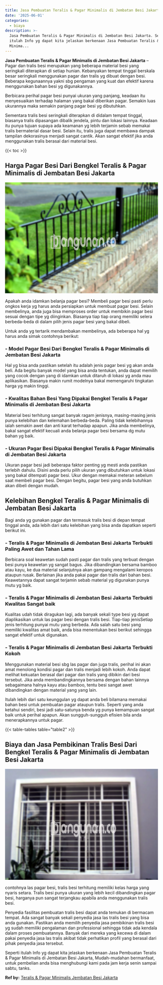 ```yaml
---
title: Jasa Pembuatan Teralis & Pagar Minimalis di Jembatan Besi Jakarta
date: '2025-06-01'
categories:
  - biaya
description: >-
  Jasa Pembuatan Teralis & Pagar Minimalis di Jembatan Besi Jakarta. Seperti
  itulah Info yg dapat kita jelaskan berkenaan Jasa Pembuatan Teralis & Pagar
  Minima...
---
```


**Jasa Pembuatan Teralis & Pagar Minimalis di Jembatan Besi Jakarta** – Pagar dan tralis besi merupakan yang beberapa material besi yang seringkali diterapkan di setiap hunian. Kebanyakan tempat tinggal berskala besar seringkali menggunakan pagar dan tralis yg dibuat dengan besi. Beberapa kegunaannya yakni sbg pengaman yang kuat dan efektif karena menggunakan bahan besi yg digunakannya.

Berbicara perihal pagar besi punyai ukuran yang panjang, keadaan itu menyesuaikan terhadap halaman yang bakal diberikan pagar. Semakin luas ukurannya maka semakin panjang pagar besi yg dibutuhkan.

Sementara tralis besi seringkali diterapkan di didalam tempat tinggal, biasanya tralis dipasangan dibalik jendela, pintu dan lokasi lainnya. Keadaan itu punya tujuan supaya ada keamanan yg lebih terjamin sebab memakai tralis bermaterial dasar besi. Selain itu, tralis juga dapat membawa dampak tampilan dekorasinya menjadi sangat cantik. Akan sangat efektif jika anda menggunakan tralis berasal dari material besi.

{{< toc >}}

## Harga Pagar Besi Dari Bengkel Teralis & Pagar Minimalis di Jembatan Besi Jakarta

![Jasa Pembuatan Teralis & Pagar Minimalis di Jembatan Besi Jakarta](/images/pagar-minimalis-murah-35.png)

Apakah anda idamkan belanja pagar besi? Membeli pagar besi pasti perlu ongkos kerja yg harus anda persiapkan untuk membuat pagar besi. Selain membelinya, anda juga bisa memproses order untuk membikin pagar besi sesuai dengan tipe yg diinginkan. Biasanya tiap tiap orang memiliki selera berbeda-beda di dalam pilih jenis pagar besi yang bakal dibeli.

Untuk anda yg tertarik mendambakan membelinya, ada beberapa hal yg harus anda simak contohnya berikut:
### \- Model Pagar Besi Dari Bengkel Teralis & Pagar Minimalis di Jembatan Besi Jakarta

Hal yg bisa anda pastikan setelah itu adalah jenis pagar besi yg akan anda beli. Ada begitu banyak model yang bisa anda tentukan, anda dapat memilih yang cocok dengan yang di idamkan untuk ditaruh di lokasi yg anda mau aplikasikan. Biasanya makin rumit modelnya bakal memengaruhi tingkatan harga yg makin tinggi.

### \- Kwalitas Bahan Besi Yang Dipakai Bengkel Teralis & Pagar Minimalis di Jembatan Besi Jakarta

Material besi terhitung sangat banyak ragam jenisnya, masing-masing jenis punya kelebihan dan kelemahan berbeda-beda. Paling tidak kelebihannya ialah semakin awet dan anti karat terhadap apapun. Jika anda membelinya, bakal sangat efektif kecuali anda belanja pagar besi bersama dg mutu bahan yg baik.

### \- Ukuran Pagar Besi Dipakai Bengkel Teralis & Pagar Minimalis di Jembatan Besi Jakarta

Ukuran pagar besi jadi beberapa faktor penting yg mesti anda pastikan terlebih dahulu. Disini anda perlu pilih ukuran yang dibutuhkan untuk lokasi yang bakal ditempati pagar besi. Ukur dengan memakai meteran sebelum saat membeli pagar besi. Dengan begitu, pagar besi yang anda butuhkan akan dibeli dengan mudah.

## Kelebihan Bengkel Teralis & Pagar Minimalis di Jembatan Besi Jakarta

Bagi anda yg gunakan pagar dan termasuk tralis besi di depan tempat tinggal anda, ada lebih dari satu kelebihan yang bisa anda dapatkan seperti berikut ini.

### \- Teralis & Pagar Minimalis di Jembatan Besi Jakarta Terbukti Paling Awet dan Tahan Lama

Berbicara soal keawetan sudah pasti pagar dan tralis yang terbuat dengan besi punya keawetan yg sangat bagus. Jika dibandingkan bersama bamboo atau kayu, ke dua material selanjutnya akan gampang mengalami keropos ataupun rusak. Berlainan jika anda pakai pagar dan tralis dari bahan besi. Keawetannya dapat sangat terjamin sebab material yg digunakan punya mutu yg baik.

### \- Teralis & Pagar Minimalis di Jembatan Besi Jakarta Terbukti Kwalitas Sangat baik

Kualitas udah tidak diragukan lagi, ada banyak sekali type besi yg dapat diaplikasikan untuk las pagar besi dengan tralis besi. Tiap-tiap jenisSetiap jenis terhitung punyai mutu yang berbeda. Ada salah satu besi yang memiliki kwalitas amat baik, anda bisa menentukan besi berikut sehingga sangat efektif untuk digunakan.

### \- Teralis & Pagar Minimalis di Jembatan Besi Jakarta Terbukti Kokoh

Menggunakan material besi sbg las pagar dan juga tralis, perihal ini akan amat menolong kondisi pagar dan tralis menjadi lebih kokoh. Anda dapat melihat kekuatan berasal dari pagar dan tralis yang dibikin dari besi tersebut. Jika anda membandingkannya bersama dengan bahan lainnya sebagaimana halnya kayu atau bamboo, tentu besi sangat awet dibandingkan dengan material yang yang lain.

Itulah lebih dari satu keunggulan yg dapat anda beli bilamana memakai bahan besi untuk pembuatan pagar ataupun tralis. Seperti yang anda ketahui sendiri, besi jadi satu-satunya benda yg punya kemampuan sangat baik untuk perihal apapun. Akan sungguh-sungguh efisien bila anda menerapkannya untuk pagar.

{{< table-tables table="table2" >}}

## Biaya dan Jasa Pembikinan Tralis Besi Dari Bengkel Teralis & Pagar Minimalis di Jembatan Besi Jakarta

![Jasa Pembuatan Teralis & Pagar Minimalis di Jembatan Besi Jakarta](/images/teralis-minimalis-murah-46.png)

contohnya las pagar besi, tralis besi terhitung memiliki kelas harga yang nyaris setara. Tralis besi punya ukuran yang lebih kecil dibandingkan pagar besi, harganya pun sangat terjangkau apabila anda menggunakan tralis besi.

Penyedia fasilitas pembuatan tralis besi dapat anda temukan di bermacam tempat. Ada sangat banyak sekali penyedia jasa las tralis besi yang bisa anda gunakan. Pastikan anda memilih penyedia jasa pembikinan tralis besi yg sudah memiliki pengalaman dan professional sehingga tidak ada kendala dalam proses pembuatannya. Banyak dari mereka yang kecewa di dalam pakai penyedia jasa las tralis akibat tidak perhatikan profil yang berasal dari pihak penyedia jasa tersebut.

Seperti itulah Info yg dapat kita jelaskan berkenaan Jasa Pembuatan Teralis & Pagar Minimalis di Jembatan Besi Jakarta, Mudah-mudahan bermanfaat, untuk pembelian anda bisa menghubungi kami pada jam kerja senin sampai sabtu, tanks.

**Ref by:** [Teralis & Pagar Minimalis Jembatan Besi Jakarta](https://id.wikipedia.org/wiki/Teralis)
